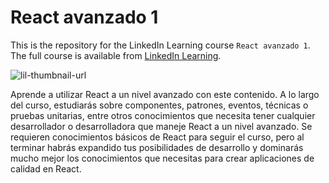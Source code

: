# React avanzado 1
This is the repository for the LinkedIn Learning course `React avanzado 1`. The full course is available from [LinkedIn Learning][lil-course-url].

![lil-thumbnail-url]

Aprende a utilizar React a un nivel avanzado con este contenido. A lo largo del curso, estudiarás sobre componentes, patrones, eventos, técnicas o pruebas unitarias, entre otros conocimientos que necesita tener cualquier desarrollador o desarrolladora que maneje React a un nivel avanzado. Se requieren conocimientos básicos de React para seguir el curso, pero al terminar habrás expandido tus posibilidades de desarrollo y dominarás mucho mejor los conocimientos que necesitas para crear aplicaciones de calidad en React.

[0]: # (Replace these placeholder URLs with actual course URLs)

[lil-course-url]: https://www.linkedin.com/learning/react-avanzado-1
[lil-thumbnail-url]: https://media-exp1.licdn.com/dms/image/C4E0DAQHg_j_oYoV5Xg/learning-public-crop_675_1200/0/1633352319305?e=1646960400&v=beta&t=3a9F-oiTd_EHndXnSf0He_wLGTyiyqmH4FcFYSw_Jtw

